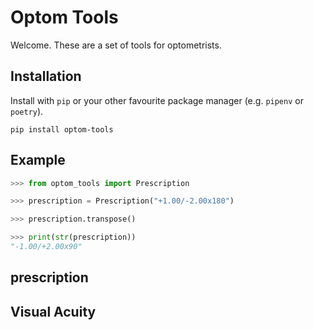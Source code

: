 # Optom Tools

Welcome. These are a set of tools for optometrists.

## Installation

Install with `pip` or your other favourite package manager (e.g. `pipenv` or `poetry`).

```shell
pip install optom-tools
```

## Example

```python
>>> from optom_tools import Prescription

>>> prescription = Prescription("+1.00/-2.00x180")

>>> prescription.transpose()

>>> print(str(prescription))
"-1.00/+2.00x90"
```

## prescription

## Visual Acuity
